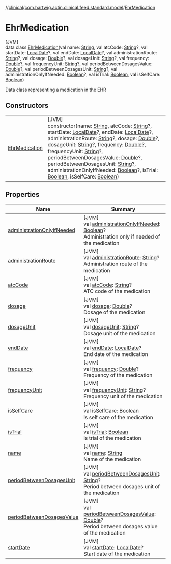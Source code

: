 //[clinical](../../../index.md)/[com.hartwig.actin.clinical.feed.standard.model](../index.md)/[EhrMedication](index.md)

# EhrMedication

[JVM]\
data class [EhrMedication](index.md)(val name: [String](https://kotlinlang.org/api/latest/jvm/stdlib/kotlin/-string/index.html), val atcCode: [String](https://kotlinlang.org/api/latest/jvm/stdlib/kotlin/-string/index.html)?, val startDate: [LocalDate](https://docs.oracle.com/javase/8/docs/api/java/time/LocalDate.html)?, val endDate: [LocalDate](https://docs.oracle.com/javase/8/docs/api/java/time/LocalDate.html)?, val administrationRoute: [String](https://kotlinlang.org/api/latest/jvm/stdlib/kotlin/-string/index.html)?, val dosage: [Double](https://kotlinlang.org/api/latest/jvm/stdlib/kotlin/-double/index.html)?, val dosageUnit: [String](https://kotlinlang.org/api/latest/jvm/stdlib/kotlin/-string/index.html)?, val frequency: [Double](https://kotlinlang.org/api/latest/jvm/stdlib/kotlin/-double/index.html)?, val frequencyUnit: [String](https://kotlinlang.org/api/latest/jvm/stdlib/kotlin/-string/index.html)?, val periodBetweenDosagesValue: [Double](https://kotlinlang.org/api/latest/jvm/stdlib/kotlin/-double/index.html)?, val periodBetweenDosagesUnit: [String](https://kotlinlang.org/api/latest/jvm/stdlib/kotlin/-string/index.html)?, val administrationOnlyIfNeeded: [Boolean](https://kotlinlang.org/api/latest/jvm/stdlib/kotlin/-boolean/index.html)?, val isTrial: [Boolean](https://kotlinlang.org/api/latest/jvm/stdlib/kotlin/-boolean/index.html), val isSelfCare: [Boolean](https://kotlinlang.org/api/latest/jvm/stdlib/kotlin/-boolean/index.html))

Data class representing a medication in the EHR

## Constructors

| | |
|---|---|
| [EhrMedication](-ehr-medication.md) | [JVM]<br>constructor(name: [String](https://kotlinlang.org/api/latest/jvm/stdlib/kotlin/-string/index.html), atcCode: [String](https://kotlinlang.org/api/latest/jvm/stdlib/kotlin/-string/index.html)?, startDate: [LocalDate](https://docs.oracle.com/javase/8/docs/api/java/time/LocalDate.html)?, endDate: [LocalDate](https://docs.oracle.com/javase/8/docs/api/java/time/LocalDate.html)?, administrationRoute: [String](https://kotlinlang.org/api/latest/jvm/stdlib/kotlin/-string/index.html)?, dosage: [Double](https://kotlinlang.org/api/latest/jvm/stdlib/kotlin/-double/index.html)?, dosageUnit: [String](https://kotlinlang.org/api/latest/jvm/stdlib/kotlin/-string/index.html)?, frequency: [Double](https://kotlinlang.org/api/latest/jvm/stdlib/kotlin/-double/index.html)?, frequencyUnit: [String](https://kotlinlang.org/api/latest/jvm/stdlib/kotlin/-string/index.html)?, periodBetweenDosagesValue: [Double](https://kotlinlang.org/api/latest/jvm/stdlib/kotlin/-double/index.html)?, periodBetweenDosagesUnit: [String](https://kotlinlang.org/api/latest/jvm/stdlib/kotlin/-string/index.html)?, administrationOnlyIfNeeded: [Boolean](https://kotlinlang.org/api/latest/jvm/stdlib/kotlin/-boolean/index.html)?, isTrial: [Boolean](https://kotlinlang.org/api/latest/jvm/stdlib/kotlin/-boolean/index.html), isSelfCare: [Boolean](https://kotlinlang.org/api/latest/jvm/stdlib/kotlin/-boolean/index.html)) |

## Properties

| Name | Summary |
|---|---|
| [administrationOnlyIfNeeded](administration-only-if-needed.md) | [JVM]<br>val [administrationOnlyIfNeeded](administration-only-if-needed.md): [Boolean](https://kotlinlang.org/api/latest/jvm/stdlib/kotlin/-boolean/index.html)?<br>Administration only if needed of the medication |
| [administrationRoute](administration-route.md) | [JVM]<br>val [administrationRoute](administration-route.md): [String](https://kotlinlang.org/api/latest/jvm/stdlib/kotlin/-string/index.html)?<br>Administration route of the medication |
| [atcCode](atc-code.md) | [JVM]<br>val [atcCode](atc-code.md): [String](https://kotlinlang.org/api/latest/jvm/stdlib/kotlin/-string/index.html)?<br>ATC code of the medication |
| [dosage](dosage.md) | [JVM]<br>val [dosage](dosage.md): [Double](https://kotlinlang.org/api/latest/jvm/stdlib/kotlin/-double/index.html)?<br>Dosage of the medication |
| [dosageUnit](dosage-unit.md) | [JVM]<br>val [dosageUnit](dosage-unit.md): [String](https://kotlinlang.org/api/latest/jvm/stdlib/kotlin/-string/index.html)?<br>Dosage unit of the medication |
| [endDate](end-date.md) | [JVM]<br>val [endDate](end-date.md): [LocalDate](https://docs.oracle.com/javase/8/docs/api/java/time/LocalDate.html)?<br>End date of the medication |
| [frequency](frequency.md) | [JVM]<br>val [frequency](frequency.md): [Double](https://kotlinlang.org/api/latest/jvm/stdlib/kotlin/-double/index.html)?<br>Frequency of the medication |
| [frequencyUnit](frequency-unit.md) | [JVM]<br>val [frequencyUnit](frequency-unit.md): [String](https://kotlinlang.org/api/latest/jvm/stdlib/kotlin/-string/index.html)?<br>Frequency unit of the medication |
| [isSelfCare](is-self-care.md) | [JVM]<br>val [isSelfCare](is-self-care.md): [Boolean](https://kotlinlang.org/api/latest/jvm/stdlib/kotlin/-boolean/index.html)<br>Is self care of the medication |
| [isTrial](is-trial.md) | [JVM]<br>val [isTrial](is-trial.md): [Boolean](https://kotlinlang.org/api/latest/jvm/stdlib/kotlin/-boolean/index.html)<br>Is trial of the medication |
| [name](name.md) | [JVM]<br>val [name](name.md): [String](https://kotlinlang.org/api/latest/jvm/stdlib/kotlin/-string/index.html)<br>Name of the medication |
| [periodBetweenDosagesUnit](period-between-dosages-unit.md) | [JVM]<br>val [periodBetweenDosagesUnit](period-between-dosages-unit.md): [String](https://kotlinlang.org/api/latest/jvm/stdlib/kotlin/-string/index.html)?<br>Period between dosages unit of the medication |
| [periodBetweenDosagesValue](period-between-dosages-value.md) | [JVM]<br>val [periodBetweenDosagesValue](period-between-dosages-value.md): [Double](https://kotlinlang.org/api/latest/jvm/stdlib/kotlin/-double/index.html)?<br>Period between dosages value of the medication |
| [startDate](start-date.md) | [JVM]<br>val [startDate](start-date.md): [LocalDate](https://docs.oracle.com/javase/8/docs/api/java/time/LocalDate.html)?<br>Start date of the medication |
